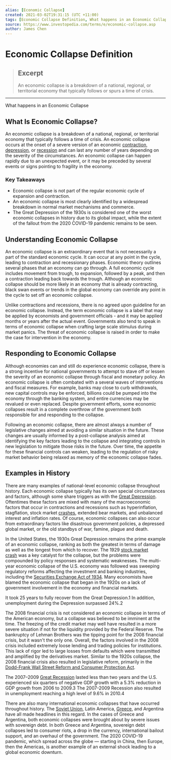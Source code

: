 ```yaml
---
alias: [Economic Collapse]
created: 2021-03-02T19:31:15 (UTC +11:00)
tags: [Economic Collapse Definition, What happens in an Economic Collapse]
source: https://www.investopedia.com/terms/e/economic-collapse.asp
author: James Chen
---
```


# Economic Collapse Definition

> ## Excerpt
> An economic collapse is a breakdown of a national, regional, or territorial economy that typically follows or spurs a time of crisis.

---

What happens in an Economic Collapse
## What Is Economic Collapse?

An economic collapse is a breakdown of a national, regional, or territorial economy that typically follows a time of crisis. An economic collapse occurs at the onset of a severe version of an economic [contraction](https://www.investopedia.com/terms/c/contraction.asp), [depression](https://www.investopedia.com/terms/d/depression.asp), or [recession](https://www.investopedia.com/terms/r/recession.asp) and can last any number of years depending on the severity of the circumstances. An economic collapse can happen rapidly due to an unexpected event, or it may be preceded by several events or signs pointing to fragility in the economy.

### Key Takeaways

-   Economic collapse is not part of the regular economic cycle of expansion and contraction.
-   An economic collapse is most clearly identified by a widespread breakdown in normal market mechanisms and commerce.
-   The Great Depression of the 1930s is considered one of the worst economic collapses in history due to its global impact, while the extent of the fallout from the 2020 COVID-19 pandemic remains to be seen.

## Understanding Economic Collapse

An economic collapse is an extraordinary event that is not necessarily a part of the standard economic cycle. It can occur at any point in the cycle, leading to contraction and recessionary phases. Economic theory outlines several phases that an economy can go through. A full economic cycle includes movement from trough, to expansion, followed by a peak, and then a contraction leading back towards the trough. Although an economic collapse should be more likely in an economy that is already contracting, black swan events or trends in the global economy can override any point in the cycle to set off an economic collapse.

Unlike contractions and recessions, there is no agreed upon guideline for an economic collapse. Instead, the term economic collapse is a label that may be applied by economists and government officials - and it may be applied months or years after the actual event. Governments also tend to speak in terms of economic collapse when crafting large scale stimulus during market panics. The threat of economic collapse is raised in order to make the case for intervention in the economy.

## Responding to Economic Collapse

Although economies can and still do experience economic collapse, there is a strong incentive for national governments to attempt to stave off or lessen the severity of an economic collapse through fiscal and monetary policy. An economic collapse is often combated with a several waves of interventions and fiscal measures. For example, banks may close to curb withdrawals, new capital controls may be enforced, billions could be pumped into the economy through the banking system, and entire currencies may be revalued or even replaced. Despite government efforts, some economic collapses result in a complete overthrow of the government both responsible for and responding to the collapse.

Following an economic collapse, there are almost always a number of legislative changes aimed at avoiding a similar situation in the future. These changes are usually informed by a post-collapse analysis aimed at identifying the key factors leading to the collapse and integrating controls in new legislation to mitigate those risks in the future. Over time, the appetite for these financial controls can weaken, leading to the regulation of risky market behavior being relaxed as memory of the economic collapse fades. 

## Examples in History

There are many examples of national-level economic collapse throughout history. Each economic collapse typically has its own special circumstances and factors, although some share triggers as with the [Great Depression](https://www.investopedia.com/terms/g/great_depression.asp). Oftentimes these factors are mixed with many of the macroeconomic factors that occur in contractions and recessions such as hyperinflation, stagflation, stock market [crashes](https://www.investopedia.com/terms/c/crash.asp), extended bear markets, and unbalanced interest and inflation rates. Of course, economic collapses can also occur from extraordinary factors like disastrous government policies, a depressed global market, or the old standbys of war, famine, plague and death.

In the United States, the 1930s Great Depression remains the prime example of an economic collapse, ranking as both the greatest in terms of damage as well as the longest from which to recover. The 1929 [stock market crash](https://www.investopedia.com/terms/s/stock-market-crash.asp) was a key catalyst for the collapse, but the problems were compounded by policy responses and systematic weaknesses. The multi-year economic collapse of the U.S. economy was followed was sweeping regulatory reforms affecting the investment and banking industries, including the [Securities Exchange Act of 1934](https://www.investopedia.com/terms/s/seact1934.asp). Many economists have blamed the economic collapse that began in the 1920s on a lack of government involvement in the economy and financial markets.

It took 25 years to fully recover from the Great Depression.1 In addition, unemployment during the Depression surpassed 24%.2

The 2008 financial crisis is not considered an economic collapse in terms of the American economy, but a collapse was believed to be imminent at the time. The freezing of the credit market may well have resulted in a more severe situation if not for the liquidity provided by the Federal Reserve. The bankruptcy of Lehman Brothers was the tipping point for the 2008 financial crisis, but it wasn't the only one. Overall, the factors involved in the 2008 crisis included extremely loose lending and trading policies for institutions. This lack of rigor led to large losses from defaults which were transmitted and amplified by the derivatives market. Similar to the 1920s collapse, the 2008 financial crisis also resulted in legislative reform, primarily in the [Dodd-Frank Wall Street Reform and Consumer Protection Act](https://www.investopedia.com/terms/d/dodd-frank-financial-regulatory-reform-bill.asp).

The 2007–2009 [Great Recession](https://www.investopedia.com/terms/g/great-recession.asp) lasted less than two years and the U.S. experienced six quarters of negative GDP growth with a 5.3% reduction in GDP growth from 2006 to 2009.3 The 2007-2009 Recession also resulted in unemployment reaching a high level of 9.6% in 2010.4 

There are also many international economic collapses that have occurred throughout history. The [Soviet Union](https://www.investopedia.com/articles/investing/012116/russian-economy-collapse-soviet-union.asp), Latin America, [Greece](https://www.investopedia.com/articles/investing/070115/understanding-downfall-greeces-economy.asp), and Argentina have all made headlines in this regard. In the cases of Greece and Argentina, both economic collapses were brought about by severe issues with sovereign debt. In both Greece and Argentina, sovereign debt collapses led to consumer riots, a drop in the currency, international bailout support, and an overhaul of the government. The 2020 COVID-19 pandemic, which spread across the globe — starting in China, then Europe, then the Americas, is another example of an external shock leading to a global economic downturn.

